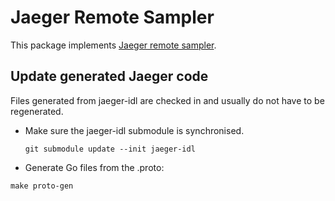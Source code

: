 # Jaeger Remote Sampler

This package implements [Jaeger remote sampler](https://www.jaegertracing.io/docs/latest/sampling/#collector-sampling-configuration).

## Update generated Jaeger code

Files generated from jaeger-idl are checked in and usually do not have to be regenerated.

* Make sure the jaeger-idl submodule is synchronised.
  
  ```
  git submodule update --init jaeger-idl
  ```

*  Generate Go files from the .proto:

  ```
  make proto-gen
  ```
